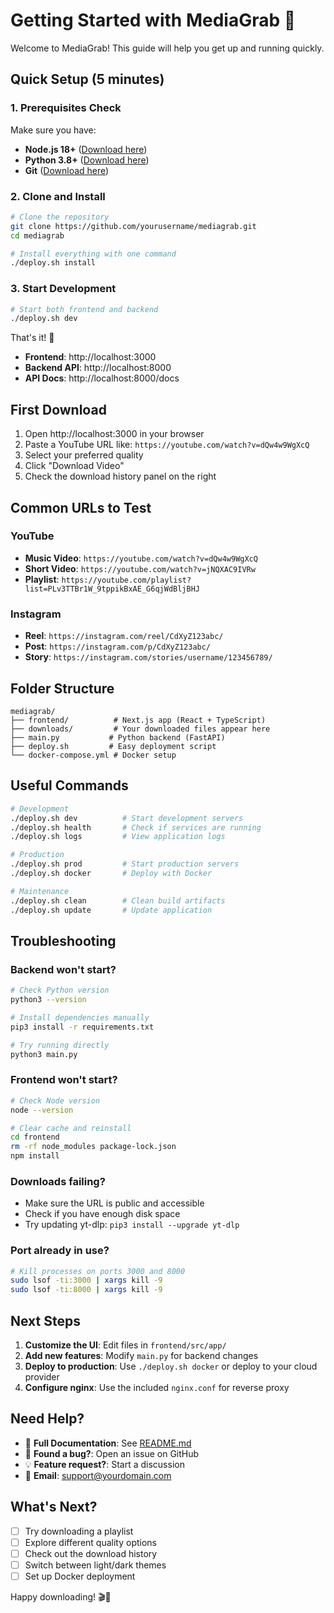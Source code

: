 # Getting Started with MediaGrab 🚀

Welcome to MediaGrab! This guide will help you get up and running quickly.

## Quick Setup (5 minutes)

### 1. Prerequisites Check
Make sure you have:
- **Node.js 18+** ([Download here](https://nodejs.org/))
- **Python 3.8+** ([Download here](https://python.org/))
- **Git** ([Download here](https://git-scm.com/))

### 2. Clone and Install
```bash
# Clone the repository
git clone https://github.com/yourusername/mediagrab.git
cd mediagrab

# Install everything with one command
./deploy.sh install
```

### 3. Start Development
```bash
# Start both frontend and backend
./deploy.sh dev
```

That's it! 🎉

- **Frontend**: http://localhost:3000
- **Backend API**: http://localhost:8000
- **API Docs**: http://localhost:8000/docs

## First Download

1. Open http://localhost:3000 in your browser
2. Paste a YouTube URL like: `https://youtube.com/watch?v=dQw4w9WgXcQ`
3. Select your preferred quality
4. Click "Download Video"
5. Check the download history panel on the right

## Common URLs to Test

### YouTube
- **Music Video**: `https://youtube.com/watch?v=dQw4w9WgXcQ`
- **Short Video**: `https://youtube.com/watch?v=jNQXAC9IVRw`
- **Playlist**: `https://youtube.com/playlist?list=PLv3TTBr1W_9tppikBxAE_G6qjWdBljBHJ`

### Instagram
- **Reel**: `https://instagram.com/reel/CdXyZ123abc/`
- **Post**: `https://instagram.com/p/CdXyZ123abc/` 
- **Story**: `https://instagram.com/stories/username/123456789/`

## Folder Structure
```
mediagrab/
├── frontend/          # Next.js app (React + TypeScript)
├── downloads/         # Your downloaded files appear here
├── main.py           # Python backend (FastAPI)
├── deploy.sh         # Easy deployment script
└── docker-compose.yml # Docker setup
```

## Useful Commands

```bash
# Development
./deploy.sh dev          # Start development servers
./deploy.sh health       # Check if services are running
./deploy.sh logs         # View application logs

# Production
./deploy.sh prod         # Start production servers
./deploy.sh docker       # Deploy with Docker

# Maintenance
./deploy.sh clean        # Clean build artifacts
./deploy.sh update       # Update application
```

## Troubleshooting

### Backend won't start?
```bash
# Check Python version
python3 --version

# Install dependencies manually
pip3 install -r requirements.txt

# Try running directly
python3 main.py
```

### Frontend won't start?
```bash
# Check Node version
node --version

# Clear cache and reinstall
cd frontend
rm -rf node_modules package-lock.json
npm install
```

### Downloads failing?
- Make sure the URL is public and accessible
- Check if you have enough disk space
- Try updating yt-dlp: `pip3 install --upgrade yt-dlp`

### Port already in use?
```bash
# Kill processes on ports 3000 and 8000
sudo lsof -ti:3000 | xargs kill -9
sudo lsof -ti:8000 | xargs kill -9
```

## Next Steps

1. **Customize the UI**: Edit files in `frontend/src/app/`
2. **Add new features**: Modify `main.py` for backend changes
3. **Deploy to production**: Use `./deploy.sh docker` or deploy to your cloud provider
4. **Configure nginx**: Use the included `nginx.conf` for reverse proxy

## Need Help?

- 📖 **Full Documentation**: See [README.md](README.md)
- 🐛 **Found a bug?**: Open an issue on GitHub
- 💡 **Feature request?**: Start a discussion
- 📧 **Email**: support@yourdomain.com

## What's Next?

- [ ] Try downloading a playlist
- [ ] Explore different quality options
- [ ] Check out the download history
- [ ] Switch between light/dark themes
- [ ] Set up Docker deployment

Happy downloading! 🎬📱